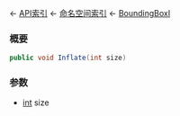 ← [API索引](Api-Index) ← [命名空间索引](Namespace-Index) ← [BoundingBoxI](VRageMath.BoundingBoxI)

### 概要

```csharp
public void Inflate(int size)
```



### 参数

* [int](https://docs.microsoft.com/en-us/dotnet/api/System.Int32?view=netframework-4.6) size
